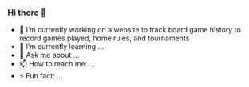 ### Hi there 👋

- 🔭 I’m currently working on a website to track board game history to record games played, home rules, and tournaments
- 🌱 I’m currently learning ...
- 💬 Ask me about ...
- 📫 How to reach me: ...
- ⚡ Fun fact: ...
